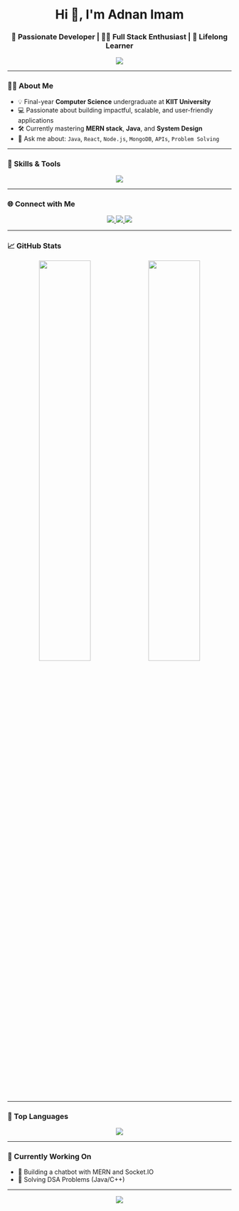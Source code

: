 <h1 align="center">Hi 👋, I'm Adnan Imam</h1>
<h3 align="center">🚀 Passionate Developer | 👨‍💻 Full Stack Enthusiast | 🌱 Lifelong Learner</h3>

<p align="center">
  <img src="https://readme-typing-svg.herokuapp.com/?lines=Welcome+to+my+GitHub+Profile!;Full+Stack+Developer;Always+Learning+New+Things&center=true&width=500&height=45" />
</p>

---

### 👨‍💻 About Me

- 💡 Final-year **Computer Science** undergraduate at **KIIT University**  
- 💻 Passionate about building impactful, scalable, and user-friendly applications  
- 🛠️ Currently mastering **MERN stack**, **Java**, and **System Design**  
- 💬 Ask me about: `Java`, `React`, `Node.js`, `MongoDB`, `APIs`, `Problem Solving`

---

### 🚀 Skills & Tools

<p align="center">
  <img src="https://skillicons.dev/icons?i=java,js,react,nodejs,express,mongodb,mysql,html,css,tailwind,cpp,git,github,vscode,figma" />
</p>

---

### 🌐 Connect with Me

<p align="center">
  <a href="https://www.linkedin.com/in/adnanimam" target="_blank">
    <img src="https://img.shields.io/badge/-LinkedIn-%230077B5?style=for-the-badge&logo=linkedin&logoColor=white" />
  </a>
  <a href="mailto:adnanimam972@gmail.com" target="_blank">
    <img src="https://img.shields.io/badge/-Gmail-D14836?style=for-the-badge&logo=gmail&logoColor=white" />
  </a>
  <a href="https://leetcode.com/adnanimam" target="_blank">
    <img src="https://img.shields.io/badge/-LeetCode-FFA116?style=for-the-badge&logo=leetcode&logoColor=black" />
  </a>
</p>

---

### 📈 GitHub Stats

<p align="center">
  <img width="48%" src="https://github-readme-stats.vercel.app/api?username=iAdnanImam&show_icons=true&theme=tokyonight" />
  <img width="48%" src="https://github-readme-streak-stats.herokuapp.com/?user=iAdnanImam&theme=tokyonight" />
</p>

---

### 🎨 Top Languages

<p align="center">
  <img src="https://github-readme-stats.vercel.app/api/top-langs/?username=iAdnanImam&layout=compact&theme=tokyonight&hide=hack" />
</p>

---

### 🧠 Currently Working On
 
- 📱 Building a chatbot with MERN and Socket.IO  
- 🧩 Solving DSA Problems (Java/C++)  

---

<p align="center">
  <img src="https://capsule-render.vercel.app/api?type=waving&color=gradient&height=120&section=footer" />
</p>
